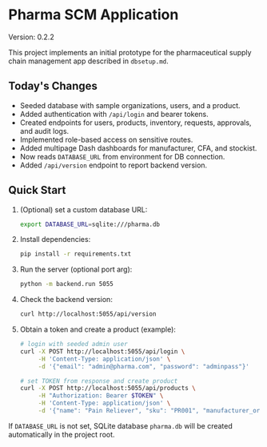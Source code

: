 
# Pharma SCM Application

Version: 0.2.2

This project implements an initial prototype for the pharmaceutical supply chain management app described in `dbsetup.md`.

## Today's Changes

- Seeded database with sample organizations, users, and a product.
- Added authentication with `/api/login` and bearer tokens.
- Created endpoints for users, products, inventory, requests, approvals, and audit logs.
- Implemented role-based access on sensitive routes.
- Added multipage Dash dashboards for manufacturer, CFA, and stockist.
- Now reads `DATABASE_URL` from environment for DB connection.
- Added `/api/version` endpoint to report backend version.

## Quick Start

1. (Optional) set a custom database URL:

   ```bash
   export DATABASE_URL=sqlite:///pharma.db
   ```

2. Install dependencies:

   ```bash
   pip install -r requirements.txt
   ```

3. Run the server (optional port arg):

   ```bash
   python -m backend.run 5055
   ```

4. Check the backend version:

   ```bash
   curl http://localhost:5055/api/version
   ```

5. Obtain a token and create a product (example):

   ```bash
   # login with seeded admin user
   curl -X POST http://localhost:5055/api/login \
        -H 'Content-Type: application/json' \
        -d '{"email": "admin@pharma.com", "password": "adminpass"}'

   # set TOKEN from response and create product
   curl -X POST http://localhost:5055/api/products \
        -H "Authorization: Bearer $TOKEN" \
        -H 'Content-Type: application/json' \
        -d '{"name": "Pain Reliever", "sku": "PR001", "manufacturer_org_id": "MANUF1"}'
   ```

If `DATABASE_URL` is not set, SQLite database `pharma.db` will be created automatically in the project root.
